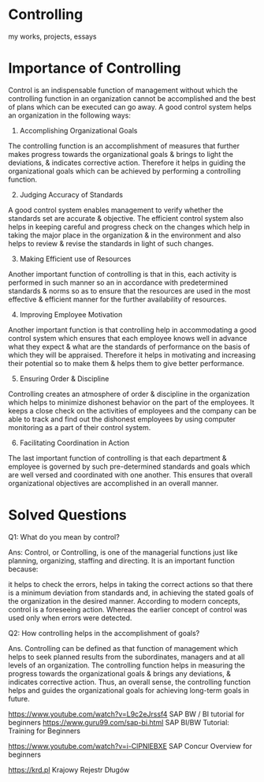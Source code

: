 # Controlling
my works, projects, essays


# Importance of Controlling

Control is an indispensable function of management without which the controlling function in an organization cannot be accomplished and the best of plans which can be executed can go away. A good control system helps an organization in the following ways:

1. Accomplishing Organizational Goals

The controlling function is an accomplishment of measures that further makes progress towards the organizational goals & brings to light the deviations, & indicates corrective action. Therefore it helps in guiding the organizational goals which can be achieved by performing a controlling function.

2. Judging Accuracy of Standards

A good control system enables management to verify whether the standards set are accurate & objective. The efficient control system also helps in keeping careful and progress check on the changes which help in taking the major place in the organization & in the environment and also helps to review & revise the standards in light of such changes.

3. Making Efficient use of Resources

Another important function of controlling is that in this, each activity is performed in such manner so an in accordance with predetermined standards & norms so as to ensure that the resources are used in the most effective & efficient manner for the further availability of resources.

4. Improving Employee Motivation

Another important function is that controlling help in accommodating a good control system which ensures that each employee knows well in advance what they expect & what are the standards of performance on the basis of which they will be appraised. Therefore it helps in motivating and increasing their potential so to make them & helps them to give better performance.

5. Ensuring Order & Discipline

Controlling creates an atmosphere of order & discipline in the organization which helps to minimize dishonest behavior on the part of the employees. It keeps a close check on the activities of employees and the company can be able to track and find out the dishonest employees by using computer monitoring as a part of their control system.

6. Facilitating Coordination in Action

The last important function of controlling is that each department & employee is governed by such pre-determined standards and goals which are well versed and coordinated with one another. This ensures that overall organizational objectives are accomplished in an overall manner.


# Solved Questions

Q1: What do you mean by control?

Ans: Control, or Controlling, is one of the managerial functions just like planning, organizing, staffing and directing. It is an important function because:

it helps to check the errors,
helps in taking the correct actions so that there is a minimum deviation from standards and,
in achieving the stated goals of the organization in the desired manner. According to modern concepts, control is a foreseeing action. Whereas the earlier concept of control was used only when errors were detected.

Q2: How controlling helps in the accomplishment of goals?

Ans. Controlling can be defined as that function of management which helps to seek planned results from the subordinates, managers and at all levels of an organization. The controlling function helps in measuring the progress towards the organizational goals & brings any deviations, & indicates corrective action. Thus, an overall sense, the controlling function helps and guides the organizational goals for achieving long-term goals in future.



https://www.youtube.com/watch?v=L9c2eJrssf4
SAP BW / BI tutorial for beginners
https://www.guru99.com/sap-bi.html
SAP BI/BW Tutorial: Training for Beginners


https://www.youtube.com/watch?v=i-ClPNlEBXE
SAP Concur Overview for beginners


https://krd.pl 
Krajowy Rejestr Długów

